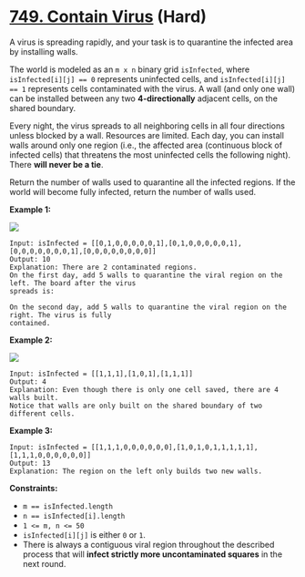 # [749. Contain Virus][link] (Hard)

[link]: https://leetcode.com/problems/contain-virus/

A virus is spreading rapidly, and your task is to quarantine the infected area by installing walls.

The world is modeled as an `m x n` binary grid `isInfected`, where `isInfected[i][j] == 0`
represents uninfected cells, and `isInfected[i][j] == 1` represents cells contaminated with the
virus. A wall (and only one wall) can be installed between any two **4-directionally** adjacent
cells, on the shared boundary.

Every night, the virus spreads to all neighboring cells in all four directions unless blocked by a
wall. Resources are limited. Each day, you can install walls around only one region (i.e., the
affected area (continuous block of infected cells) that threatens the most uninfected cells the
following night). There **will never be a tie**.

Return the number of walls used to quarantine all the infected regions. If the world will become
fully infected, return the number of walls used.

**Example 1:**

![](https://assets.leetcode.com/uploads/2021/06/01/virus11-grid.jpg)

```
Input: isInfected = [[0,1,0,0,0,0,0,1],[0,1,0,0,0,0,0,1],[0,0,0,0,0,0,0,1],[0,0,0,0,0,0,0,0]]
Output: 10
Explanation: There are 2 contaminated regions.
On the first day, add 5 walls to quarantine the viral region on the left. The board after the virus
spreads is:

On the second day, add 5 walls to quarantine the viral region on the right. The virus is fully
contained.
```

**Example 2:**

![](https://assets.leetcode.com/uploads/2021/06/01/virus2-grid.jpg)

```
Input: isInfected = [[1,1,1],[1,0,1],[1,1,1]]
Output: 4
Explanation: Even though there is only one cell saved, there are 4 walls built.
Notice that walls are only built on the shared boundary of two different cells.
```

**Example 3:**

```
Input: isInfected = [[1,1,1,0,0,0,0,0,0],[1,0,1,0,1,1,1,1,1],[1,1,1,0,0,0,0,0,0]]
Output: 13
Explanation: The region on the left only builds two new walls.
```

**Constraints:**

- `m == isInfected.length`
- `n == isInfected[i].length`
- `1 <= m, n <= 50`
- `isInfected[i][j]` is either `0` or `1`.
- There is always a contiguous viral region throughout the described process that will **infect
strictly more uncontaminated squares** in the next round.
